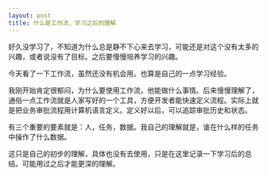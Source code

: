 ```yaml
---
layout: post
title: 什么是工作流，学习之后的理解
---
```

 <p>
 	好久没学习了，不知道为什么总是静不下心来去学习，可能还是对这个没有太多的兴趣，或者说没有了目标。之后要慢慢培养学习的兴趣。
 </p>
 <p>
 	今天看了一下工作流，虽然还没有机会用。也算是自己的一点学习经验。
 </p>
 <p>
 	我刚开始肯定很郁闷，为什么要使用工作流，他能做什么事情。后来慢慢理解了，通俗一点工作流就是人家写好的一个工具，方便开发者能快速定义流程。实际上就是把业务审批流程用计算机语言定义。定义好以后，可以追踪审批历史和状态。
 </p>
 <p>
 	有三个重要的要素就是：人，任务，数据。我自己的理解就是，谁在什么样的任务中操作了什么数据。
 </p>
 <p>
 	这只是自己的初步的理解，具体也没有去使用，只是在这里记录一下学习后的总结。可能用过之后才能更深的理解。
 </p>